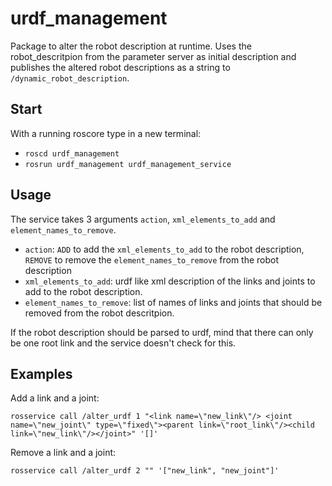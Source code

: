 urdf_management
================

Package to alter the robot description at runtime.
Uses the robot_descritpion from the parameter server as initial description and publishes the altered robot descriptions as a string to ```/dynamic_robot_description```.

## Start
With a running roscore type in a new terminal:
  * ```roscd urdf_management```
  * ```rosrun urdf_management urdf_management_service```

## Usage
The service takes 3 arguments ```action```, ```xml_elements_to_add``` and ```element_names_to_remove```.
  * ```action```: ```ADD``` to add the ```xml_elements_to_add``` to the robot description, ```REMOVE``` to remove the ```element_names_to_remove``` from the robot description
  * ```xml_elements_to_add```: urdf like xml description of the links and joints to add to the robot description. 
  * ```element_names_to_remove```: list of names of links and joints that should be removed from the robot descritpion.

If the robot description should be parsed to urdf, mind that there can only be one root link and the service doesn't check for this.

## Examples
Add a link and a joint:
```
rosservice call /alter_urdf 1 "<link name=\"new_link\"/> <joint name=\"new_joint\" type=\"fixed\"><parent link=\"root_link\"/><child link=\"new_link\"/></joint>" '[]'
```

Remove a link and a joint:
```
rosservice call /alter_urdf 2 "" '["new_link", "new_joint"]'
```
